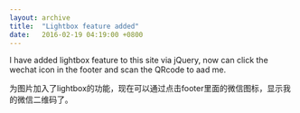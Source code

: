 ```yaml
---
layout: archive
title:  "Lightbox feature added"
date:   2016-02-19 04:19:00 +0800
---
```

I have added lightbox feature to this site via jQuery, now can click the wechat icon in the footer and scan the QRcode to aad me.

为图片加入了lightbox的功能，现在可以通过点击footer里面的微信图标，显示我的微信二维码了。